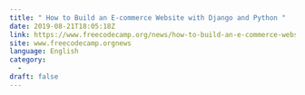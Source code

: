 ```yaml
---
title: " How to Build an E-commerce Website with Django and Python "
date: 2019-08-21T18:05:18Z
link: https://www.freecodecamp.org/news/how-to-build-an-e-commerce-website-with-django-and-python/?utm_medium=RSS&utm_source=news.12bit.vn
site: www.freecodecamp.orgnews
language: English
category:
  -   
draft: false
---
```

